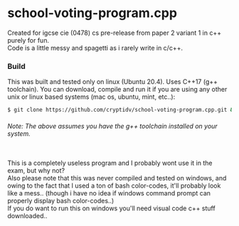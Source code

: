 # school-voting-program.cpp
Created for igcse cie (0478) cs pre-release from paper 2 variant 1 in c++ purely for fun.<br/>
Code is a little messy and spagetti as i rarely write in c/c++.

### Build
This was built and tested only on linux (Ubuntu 20.4). Uses C++17 (g++ toolchain). You can download, compile and run it if you are using any other unix or linux based systems (mac os, ubuntu, mint, etc..):
```sh
$ git clone https://github.com/cryptidv/school-voting-program.cpp.git && g++ main.cpp -std=c++17 -o program.out && ./program.out
```
###### Note: The above assumes you have the g++ toolchain installed on your system.
<br>
This is a completely useless program and I probably wont use it in the exam, but why not?
<br>
Also please note that this was never compiled and tested on windows, and owing to the fact that I used a ton of bash color-codes, it'll probably look like a mess.. (though i have no idea if windows command prompt can properly display bash color-codes..)
<br>
If you do want to run this on windows you'll need visual code c++ stuff downloaded..
